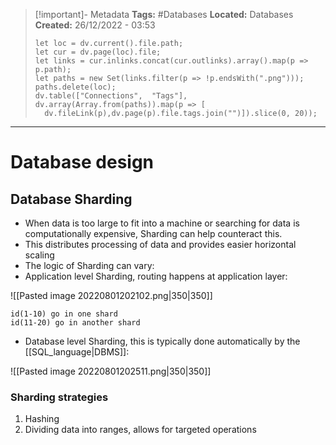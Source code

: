 > [!important]- Metadata
> **Tags:** #Databases 
> **Located:** Databases
> **Created:** 26/12/2022 - 03:53
> ```dataviewjs
>let loc = dv.current().file.path;
>let cur = dv.page(loc).file;
>let links = cur.inlinks.concat(cur.outlinks).array().map(p => p.path);
>let paths = new Set(links.filter(p => !p.endsWith(".png")));
>paths.delete(loc);
>dv.table(["Connections",  "Tags"], dv.array(Array.from(paths)).map(p => [
>   dv.fileLink(p),dv.page(p).file.tags.join("")]).slice(0, 20));
> ```

___
# Database design
## Database Sharding
- When data is too large to fit into a machine or searching for data is computationally expensive, Sharding can help counteract this.
- This distributes processing of data and provides easier horizontal scaling
- The logic of Sharding can vary:
- Application level Sharding, routing happens at application layer:

![[Pasted image 20220801202102.png|350|350]]

```ad-example
id(1-10) go in one shard 
id(11-20) go in another shard
```

- Database level Sharding, this is typically done automatically by the [[SQL_language|DBMS]]:

![[Pasted image 20220801202511.png|350|350]]

### Sharding strategies
1. Hashing 
2. Dividing data into ranges, allows for targeted operations
